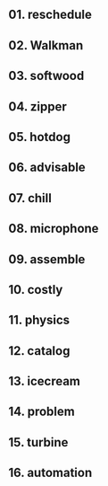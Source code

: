 ## 01. reschedule

## 02. Walkman

## 03. softwood

## 04. zipper

## 05. hotdog

## 06. advisable

## 07. chill

## 08. microphone

## 09. assemble

## 10. costly

## 11. physics

## 12. catalog

## 13. icecream

## 14. problem

## 15. turbine

## 16. automation